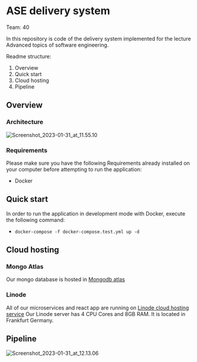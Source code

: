 # ASE delivery system
Team: 40

In this repository is code of the delivery system implemented for the lecture Advanced topics of software engineering. 

Readme structure:
1. Overview
2. Quick start
4. Cloud hosting
3. Pipeline

## Overview
### Architecture
![Screenshot_2023-01-31_at_11.55.10](uploads/ba1eeef827213db79c204dbdd27cc4d3/Screenshot_2023-01-31_at_11.55.10.png)
### Requirements
Please make sure you have the following Requirements already installed on your computer before attempting to run the application:
- Docker
## Quick start
In order to run the application in development mode with Docker, execute the following command:
- `docker-compose -f docker-compose.test.yml up -d`
## Cloud hosting
### Mongo Atlas
Our mongo database is hosted in [Mongodb atlas](https://www.mongodb.com/atlas/database)
### Linode
All of our microservices and react app are running on [Linode cloud hosting service](https://www.linode.com)
Our Linode server has 4 CPU Cores and 8GB RAM. It is located in Frankfurt Germany.
## Pipeline
![Screenshot_2023-01-31_at_12.13.06](uploads/963f2a8b4eb12f027dd85f0ee5d8d1eb/Screenshot_2023-01-31_at_12.13.06.png)
